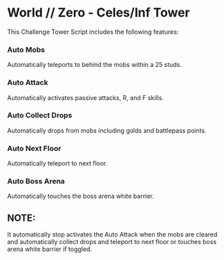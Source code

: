 # World // Zero - Celes/Inf Tower

This Challenge Tower Script includes the following features:

### Auto Mobs
Automatically teleports to behind the mobs within a 25 studs.

### Auto Attack
Automatically activates passive attacks, R, and F skills. 

### Auto Collect Drops
Automatically drops from mobs including golds and battlepass points.

### Auto Next Floor
Automatically teleport to next floor.

### Auto Boss Arena
Automatically touches the boss arena white barrier.

## NOTE:
It automatically stop activates the Auto Attack when the mobs are cleared and automatically collect drops and teleport to next floor or touches boss arena white barrier if toggled.
